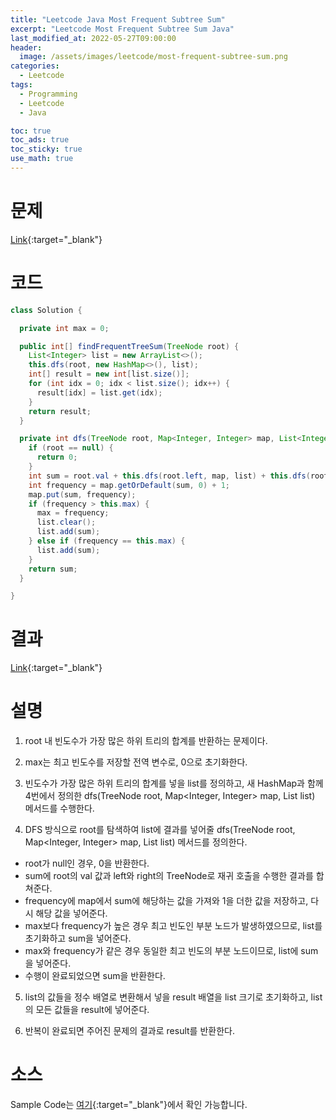 ```yaml
---
title: "Leetcode Java Most Frequent Subtree Sum"
excerpt: "Leetcode Most Frequent Subtree Sum Java"
last_modified_at: 2022-05-27T09:00:00
header:
  image: /assets/images/leetcode/most-frequent-subtree-sum.png
categories:
  - Leetcode
tags:
  - Programming
  - Leetcode
  - Java

toc: true
toc_ads: true
toc_sticky: true
use_math: true
---
```

# 문제
[Link](https://leetcode.com/problems/most-frequent-subtree-sum/){:target="_blank"}

# 코드
```java
class Solution {

  private int max = 0;

  public int[] findFrequentTreeSum(TreeNode root) {
    List<Integer> list = new ArrayList<>();
    this.dfs(root, new HashMap<>(), list);
    int[] result = new int[list.size()];
    for (int idx = 0; idx < list.size(); idx++) {
      result[idx] = list.get(idx);
    }
    return result;
  }

  private int dfs(TreeNode root, Map<Integer, Integer> map, List<Integer> list) {
    if (root == null) {
      return 0;
    }
    int sum = root.val + this.dfs(root.left, map, list) + this.dfs(root.right, map, list);
    int frequency = map.getOrDefault(sum, 0) + 1;
    map.put(sum, frequency);
    if (frequency > this.max) {
      max = frequency;
      list.clear();
      list.add(sum);
    } else if (frequency == this.max) {
      list.add(sum);
    }
    return sum;
  }

}
```

# 결과
[Link](https://leetcode.com/submissions/detail/707972074/){:target="_blank"}

# 설명
1. root 내 빈도수가 가장 많은 하위 트리의 합계를 반환하는 문제이다.

2. max는 최고 빈도수를 저장할 전역 변수로, 0으로 초기화한다.

3. 빈도수가 가장 많은 하위 트리의 합계를 넣을 list를 정의하고, 새 HashMap과 함께 4번에서 정의한 dfs(TreeNode root, Map<Integer, Integer> map, List<Integer> list) 메서드를 수행한다.

4. DFS 방식으로 root를 탐색하여 list에 결과를 넣어줄 dfs(TreeNode root, Map<Integer, Integer> map, List<Integer> list) 메서드를 정의한다.
- root가 null인 경우, 0을 반환한다.
- sum에 root의 val 값과 left와 right의 TreeNode로 재귀 호출을 수행한 결과를 합쳐준다.
- frequency에 map에서 sum에 해당하는 값을 가져와 1을 더한 값을 저장하고, 다시 해당 값을 넣어준다.
- max보다 frequency가 높은 경우 최고 빈도인 부분 노드가 발생하였으므로, list를 초기화하고 sum을 넣어준다.
- max와 frequency가 같은 경우 동일한 최고 빈도의 부분 노드이므로, list에 sum을 넣어준다.
- 수행이 완료되었으면 sum을 반환한다.

5. list의 값들을 정수 배열로 변환해서 넣을 result 배열을 list 크기로 초기화하고, list의 모든 값들을 result에 넣어준다.

6. 반복이 완료되면 주어진 문제의 결과로 result를 반환한다.

# 소스
Sample Code는 [여기](https://github.com/GracefulSoul/leetcode/blob/master/src/main/java/gracefulsoul/problems/MostFrequentSubtreeSum.java){:target="_blank"}에서 확인 가능합니다.